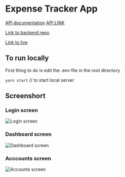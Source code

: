 # Expense Tracker App

[API documentation](https://documenter.getpostman.com/view/12561783/UVXdPywd)
[API LINK](https://expense-tracker-mono.herokuapp.com)

[Link to backend repo](https://github.com/daviesesiro/mono-app-backend)

[Link to live](https://mono-app-frontend.vercel.app)


## To run locally

First thing to do is edit the .env file in the root directory

`yarn start` // to start local server

## Screenshort

### Login screen

![Login screen](https://github.com/daviesesiro/mono-app-frontend/blob/main/screenshots/login-screen.png?raw=true)

### Dashboard screen

![Dashboard screen](https://github.com/daviesesiro/mono-app-frontend/blob/main/screenshots/dashboard-screen.png?raw=true)

### Acccounts screen

![Accounts screen](https://raw.githubusercontent.com/daviesesiro/mono-app-frontend/0f9df31a9cf44c9718ee78ba75581e95034ae03e/screenshots/accounts-screen.png)
